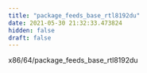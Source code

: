 ```yaml
---
title: "package_feeds_base_rtl8192du"
date: 2021-05-30 21:32:33.473824
hidden: false
draft: false
---
```


x86/64/package_feeds_base_rtl8192du

